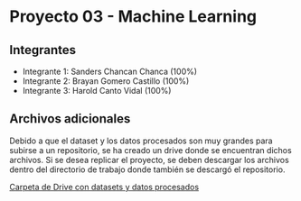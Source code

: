 # Proyecto 03 - Machine Learning

## Integrantes

- Integrante 1: Sanders Chancan Chanca (100%)
- Integrante 2: Brayan Gomero Castillo (100%)
- Integrante 3: Harold Canto Vidal (100%)

## Archivos adicionales

Debido a que el dataset y los datos procesados son muy grandes para subirse a un repositorio, se ha creado un drive donde se encuentran dichos archivos. Si se desea replicar el proyecto, se deben descargar los archivos dentro del directorio de trabajo donde también se descargó el repositorio.

[Carpeta de Drive con datasets y datos procesados](https://drive.google.com/drive/folders/1_YthRkgPQBq9yN-z4esS4eXcnYuWUDuC?usp=sharing)
